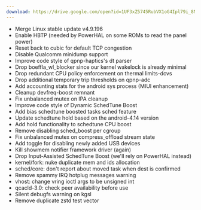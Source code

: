 ```yaml
---
download: https://drive.google.com/open?id=1UF3xZ5745RubVX1oG4Ipl79i_8NP7Vre
---
```

- Merge Linux stable update v4.9.196
- Enable HBTP (needed by PowerHAL on some ROMs to read the panel power)
- Reset back to cubic for default TCP congestion
- Disable Qualcomm minidump support
- Improve code style of qpnp-haptics's dt parser
- Drop boeffla_wl_blocker since our kernel wakelock is already minimal
- Drop redundant CPU policy enforcement on thermal limits-dcvs
- Drop additional temporary trip thresholds on qpnp-adc
- Add accounting stats for the android sys process (MIUI enhancement)
- Cleanup devfreq-boost remnant
- Fix unbalanced mutex on IPA cleanup
- Improve code style of Dynamic SchedTune Boost
- Add bias schedtune boosted tasks sched feature
- Update schedtune hold based on the android-4.14 version
- Add hold functionality to schedtune CPU boost
- Remove disabling sched_boost per cgroup
- Fix unbalanced mutex on compress_offload stream state
- Add toggle for disabling newly added USB devices
- Kill showmem notifier framework driver (again)
- Drop Input-Assisted SchedTune Boost (we'll rely on PowerHAL instead)
- kernel/fork: nuke duplicate mem and ids allocation
- sched/core: don't report about moved task when dest is confirmed
- Remove spammy IRQ hotplug messages warning
- vhost: change vring ioctl args to be unsigned int
- qcacld-3.0: check peer availability before use
- Silent debugfs warning on kgsl
- Remove duplicate zstd test vector

